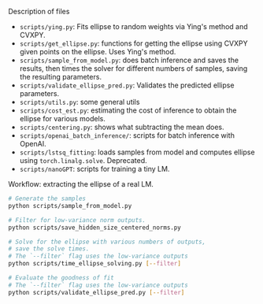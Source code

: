 Description of files

- `scripts/ying.py`: Fits ellipse to random weights via Ying's method and CVXPY.
- `scripts/get_ellipse.py`: functions for getting the ellipse using CVXPY given points on the ellipse. Uses Ying's method.
- `scripts/sample_from_model.py`: does batch inference and saves the results, then times the solver for different numbers of samples, saving the resulting parameters.
- `scripts/validate_ellipse_pred.py`: Validates the predicted ellipse parameters.
- `scripts/utils.py`: some general utils
- `scripts/cost_est.py`: estimating the cost of inference to obtain the ellipse for various models.
- `scripts/centering.py`: shows what subtracting the mean does.
- `scripts/openai_batch_inference/`: scripts for batch inference with OpenAI.
- `scripts/lstsq_fitting`: loads samples from model and computes ellipse using `torch.linalg.solve`. Deprecated.
- `scripts/nanoGPT`: scripts for training a tiny LM.

Workflow: extracting the ellipse of a real LM.
```sh
# Generate the samples
python scripts/sample_from_model.py

# Filter for low-variance norm outputs.
python scripts/save_hidden_size_centered_norms.py 

# Solve for the ellipse with various numbers of outputs, 
# save the solve times.
# The `--filter` flag uses the low-variance outputs
python scripts/time_ellipse_solving.py [--filter]

# Evaluate the goodness of fit
# The `--filter` flag uses the low-variance outputs
python scripts/validate_ellipse_pred.py [--filter]
```
